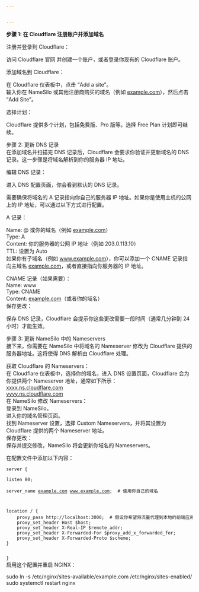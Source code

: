 ```yaml
---


---
```


**步骤 1: 在 Cloudflare 注册账户并添加域名**
<p>注册并登录到 Cloudflare：</p>
<p>访问 Cloudflare 官网 并创建一个账户，或者登录你现有的 Cloudflare 账户。</p>
<p>添加域名到 Cloudflare：</p>
<p>在 Cloudflare 仪表板中，点击 “Add a site”。<br>
输入你在 NameSilo 或其他注册商购买的域名（例如 <a href="http://example.com">example.com</a>），然后点击 “Add Site”。</p>
<p>选择计划：</p>
<p>Cloudflare 提供多个计划，包括免费版、Pro 版等。选择 Free Plan 计划即可继续。</p>
<p>步骤 2: 更新 DNS 记录<br>
在添加域名并扫描完 DNS 记录后，Cloudflare 会要求你验证并更新域名的 DNS 记录。这一步骤是将域名解析到你的服务器 IP 地址。</p>
<p>编辑 DNS 记录：</p>
<p>进入 DNS 配置页面，你会看到默认的 DNS 记录。</p>
<p>需要确保将域名的 A 记录指向你自己的服务器 IP 地址。如果你是使用主机的公网上的 IP 地址，可以通过以下方式进行配置。</p>
<p>A 记录：</p>
<p>Name: @ 或你的域名（例如 <a href="http://example.com">example.com</a>）<br>
Type: A<br>
Content: 你的服务器的公网 IP 地址（例如 203.0.113.10）<br>
TTL: 设置为 Auto<br>
如果你有子域名（例如 <a href="http://www.example.com">www.example.com</a>），你可以添加一个 CNAME 记录指向主域名 <a href="http://example.com">example.com</a>，或者直接指向你服务器的 IP 地址。</p>
<p>CNAME 记录（如果需要）：<br>
Name: www<br>
Type: CNAME<br>
Content: <a href="http://example.com">example.com</a>（或者你的域名）<br>
保存更改：</p>
<p>保存 DNS 记录，Cloudflare 会提示你这些更改需要一段时间（通常几分钟到 24 小时）才能生效。</p>
<p>步骤 3: 更新 NameSilo 中的 Nameservers<br>
接下来，你需要在 NameSilo 中将域名的 Nameserver 修改为 Cloudflare 提供的服务器地址。这将使得 DNS 解析由 Cloudflare 处理。</p>
<p>获取 Cloudflare 的 Nameservers：<br>
在 Cloudflare 仪表板中，选择你的域名，进入 DNS 设置页面，Cloudflare 会为你提供两个 Nameserver 地址，通常如下所示：<br>
<a href="http://xxxx.ns.cloudflare.com">xxxx.ns.cloudflare.com</a><br>
<a href="http://yyyy.ns.cloudflare.com">yyyy.ns.cloudflare.com</a><br>
在 NameSilo 修改 Nameservers：<br>
登录到 NameSilo。<br>
进入你的域名管理页面。<br>
找到 Nameserver 设置，选择 Custom Nameservers，并将其设置为 Cloudflare 提供的两个 Nameserver 地址。<br>
保存更改：<br>
保存并提交修改，NameSilo 将会更新你域名的 Nameservers。</p>
<p>在配置文件中添加以下内容：<br><code>
server {<br>
listen 80;<br>
server_name <a href="http://example.com">example.com</a> <a href="http://www.example.com">www.example.com</a>;  # 使用你自己的域名</p>
<pre>location / {
    proxy_pass http://localhost:3000;  # 假设你希望将流量代理到本地的前端应用（如 Node.js 应用）
    proxy_set_header Host $host;
    proxy_set_header X-Real-IP $remote_addr;
    proxy_set_header X-Forwarded-For $proxy_add_x_forwarded_for;
    proxy_set_header X-Forwarded-Proto $scheme;
}
</pre>
}</code><br>
启用这个配置并重启 NGINX：
<p>sudo ln -s /etc/nginx/sites-available/example.com /etc/nginx/sites-enabled/<br>
sudo systemctl restart nginx</p>

<!--stackedit_data:
eyJoaXN0b3J5IjpbMjM2NTQxNjYzLC0xNTUyMzg2Nzk4XX0=
-->